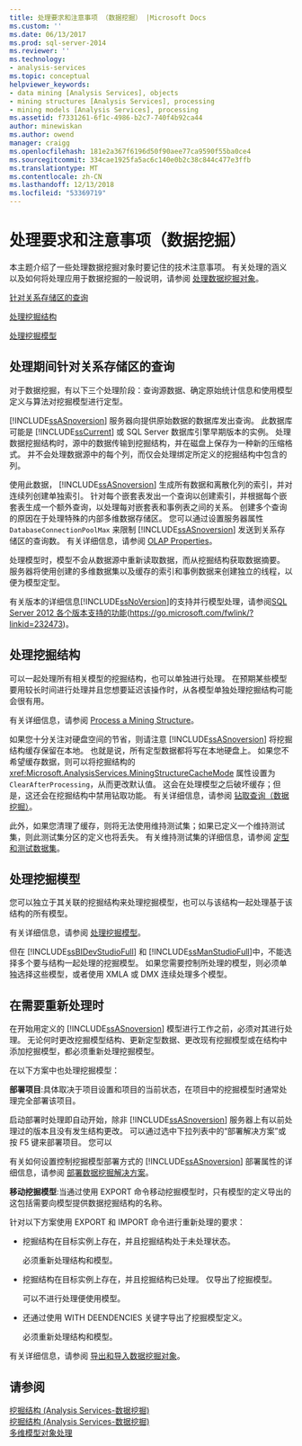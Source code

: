 ```yaml
---
title: 处理要求和注意事项 （数据挖掘） |Microsoft Docs
ms.custom: ''
ms.date: 06/13/2017
ms.prod: sql-server-2014
ms.reviewer: ''
ms.technology:
- analysis-services
ms.topic: conceptual
helpviewer_keywords:
- data mining [Analysis Services], objects
- mining structures [Analysis Services], processing
- mining models [Analysis Services], processing
ms.assetid: f7331261-6f1c-4986-b2c7-740f4b92ca44
author: minewiskan
ms.author: owend
manager: craigg
ms.openlocfilehash: 181e2a367f6196d50f90aee77ca9590f55ba0ce4
ms.sourcegitcommit: 334cae1925fa5ac6c140e0b2c38c844c477e3ffb
ms.translationtype: MT
ms.contentlocale: zh-CN
ms.lasthandoff: 12/13/2018
ms.locfileid: "53369719"
---
```

# <a name="processing-requirements-and-considerations-data-mining"></a>处理要求和注意事项（数据挖掘）
  本主题介绍了一些处理数据挖掘对象时要记住的技术注意事项。 有关处理的涵义以及如何将处理应用于数据挖掘的一般说明，请参阅 [处理数据挖掘对象](processing-data-mining-objects.md)。  
  
 [针对关系存储区的查询](#bkmk_QueryReqs)  
  
 [处理挖掘结构](#bkmk_ProcessStructures)  
  
 [处理挖掘模型](#bkmk_ProcessModels)  
  
##  <a name="bkmk_QueryReqs"></a> 处理期间针对关系存储区的查询  
 对于数据挖掘，有以下三个处理阶段：查询源数据、确定原始统计信息和使用模型定义与算法对挖掘模型进行定型。  
  
 [!INCLUDE[ssASnoversion](../../includes/ssasnoversion-md.md)] 服务器向提供原始数据的数据库发出查询。 此数据库可能是 [!INCLUDE[ssCurrent](../../includes/sscurrent-md.md)] 或 SQL Server 数据库引擎早期版本的实例。 处理数据挖掘结构时，源中的数据传输到挖掘结构，并在磁盘上保存为一种新的压缩格式。 并不会处理数据源中的每个列，而仅会处理绑定所定义的挖掘结构中包含的列。  
  
 使用此数据， [!INCLUDE[ssASnoversion](../../includes/ssasnoversion-md.md)] 生成所有数据和离散化列的索引，并对连续列创建单独索引。 针对每个嵌套表发出一个查询以创建索引，并根据每个嵌套表生成一个额外查询，以处理每对嵌套表和事例表之间的关系。 创建多个查询的原因在于处理特殊的内部多维数据存储区。 您可以通过设置服务器属性 `DatabaseConnectionPoolMax` 来限制 [!INCLUDE[ssASnoversion](../../includes/ssasnoversion-md.md)] 发送到关系存储区的查询数。 有关详细信息，请参阅 [OLAP Properties](../server-properties/olap-properties.md)。  
  
 处理模型时，模型不会从数据源中重新读取数据，而从挖掘结构获取数据摘要。 服务器将使用创建的多维数据集以及缓存的索引和事例数据来创建独立的线程，以便为模型定型。  
  
 有关版本的详细信息[!INCLUDE[ssNoVersion](../../includes/ssnoversion-md.md)]的支持并行模型处理，请参阅[SQL Server 2012 各个版本支持的功能](https://go.microsoft.com/fwlink/?linkid=232473)(https://go.microsoft.com/fwlink/?linkid=232473)。  
  
##  <a name="bkmk_ProcessStructures"></a> 处理挖掘结构  
 可以一起处理所有相关模型的挖掘结构，也可以单独进行处理。 在预期某些模型要用较长时间进行处理并且您想要延迟该操作时，从各模型单独处理挖掘结构可能会很有用。  
  
 有关详细信息，请参阅 [Process a Mining Structure](process-a-mining-structure.md)。  
  
 如果您十分关注对硬盘空间的节省，则请注意 [!INCLUDE[ssASnoversion](../../includes/ssasnoversion-md.md)] 将挖掘结构缓存保留在本地。 也就是说，所有定型数据都将写在本地硬盘上。 如果您不希望缓存数据，则可以将挖掘结构的 <xref:Microsoft.AnalysisServices.MiningStructureCacheMode> 属性设置为 `ClearAfterProcessing`，从而更改默认值。 这会在处理模型之后破坏缓存；但是，这还会在挖掘结构中禁用钻取功能。 有关详细信息，请参阅 [钻取查询（数据挖掘）](drillthrough-queries-data-mining.md)。  
  
 此外，如果您清理了缓存，则将无法使用维持测试集；如果已定义一个维持测试集，则此测试集分区的定义也将丢失。 有关维持测试集的详细信息，请参阅 [定型和测试数据集](training-and-testing-data-sets.md)。  
  
##  <a name="bkmk_ProcessModels"></a> 处理挖掘模型  
 您可以独立于其关联的挖掘结构来处理挖掘模型，也可以与该结构一起处理基于该结构的所有模型。  
  
 有关详细信息，请参阅 [处理挖掘模型](process-a-mining-model.md)。  
  
 但在 [!INCLUDE[ssBIDevStudioFull](../../includes/ssbidevstudiofull-md.md)] 和 [!INCLUDE[ssManStudioFull](../../includes/ssmanstudiofull-md.md)]中，不能选择多个要与结构一起处理的挖掘模型。 如果您需要控制所处理的模型，则必须单独选择这些模型，或者使用 XMLA 或 DMX 连续处理多个模型。  
  
## <a name="when-reprocessing-is-required"></a>在需要重新处理时  
 在开始用定义的 [!INCLUDE[ssASnoversion](../../includes/ssasnoversion-md.md)] 模型进行工作之前，必须对其进行处理。 无论何时更改挖掘模型结构、更新定型数据、更改现有挖掘模型或在结构中添加挖掘模型，都必须重新处理挖掘模型。  
  
 在以下方案中也处理挖掘模型：  
  
 **部署项目**:具体取决于项目设置和项目的当前状态，在项目中的挖掘模型时通常处理完全部署该项目。  
  
 启动部署时处理即自动开始，除非 [!INCLUDE[ssASnoversion](../../includes/ssasnoversion-md.md)] 服务器上有以前处理过的版本且没有发生结构更改。 可以通过选中下拉列表中的“部署解决方案”或按 F5 键来部署项目。 您可以  
  
 有关如何设置控制挖掘模型部署方式的 [!INCLUDE[ssASnoversion](../../includes/ssasnoversion-md.md)] 部署属性的详细信息，请参阅 [部署数据挖掘解决方案](deployment-of-data-mining-solutions.md)。  
  
 **移动挖掘模型**:当通过使用 EXPORT 命令移动挖掘模型时，只有模型的定义导出的这包括需要向模型提供数据挖掘结构的名称。  
  
 针对以下方案使用 EXPORT 和 IMPORT 命令进行重新处理的要求：  
  
-   挖掘结构在目标实例上存在，并且挖掘结构处于未处理状态。  
  
     必须重新处理结构和模型。  
  
-   挖掘结构在目标实例上存在，并且挖掘结构已处理。 仅导出了挖掘模型。  
  
     可以不进行处理便使用模型。  
  
-   还通过使用 WITH DEENDENCIES 关键字导出了挖掘模型定义。  
  
     必须重新处理结构和模型。  
  
 有关详细信息，请参阅 [导出和导入数据挖掘对象](export-and-import-data-mining-objects.md)。  
  
## <a name="see-also"></a>请参阅  
 [挖掘结构 &#40;Analysis Services-数据挖掘&#41;](mining-structures-analysis-services-data-mining.md)   
 [挖掘结构 &#40;Analysis Services-数据挖掘&#41;](mining-structures-analysis-services-data-mining.md)   
 [多维模型对象处理](../multidimensional-models/processing-a-multidimensional-model-analysis-services.md)  
  
  
